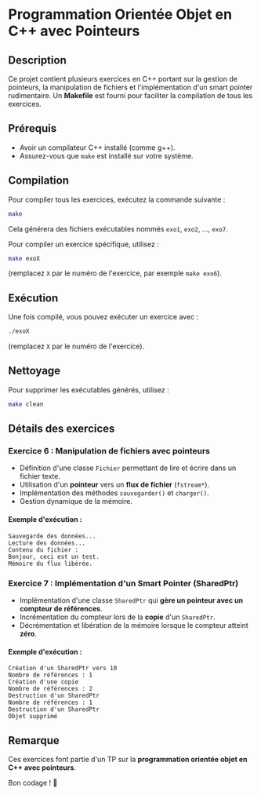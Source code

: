 # Programmation Orientée Objet en C++ avec Pointeurs

## Description
Ce projet contient plusieurs exercices en C++ portant sur la gestion de pointeurs, 
la manipulation de fichiers et l'implémentation d'un smart pointer rudimentaire.
Un **Makefile** est fourni pour faciliter la compilation de tous les exercices.

## Prérequis
- Avoir un compilateur C++ installé (comme g++).
- Assurez-vous que `make` est installé sur votre système.

## Compilation
Pour compiler tous les exercices, exécutez la commande suivante :
```sh
make
```
Cela générera des fichiers exécutables nommés `exo1`, `exo2`, ..., `exo7`.

Pour compiler un exercice spécifique, utilisez :
```sh
make exoX
```
(remplacez `X` par le numéro de l'exercice, par exemple `make exo6`).

## Exécution
Une fois compilé, vous pouvez exécuter un exercice avec :
```sh
./exoX
```
(remplacez `X` par le numéro de l'exercice).

## Nettoyage
Pour supprimer les exécutables générés, utilisez :
```sh
make clean
```

## Détails des exercices

### Exercice 6 : Manipulation de fichiers avec pointeurs
- Définition d'une classe `Fichier` permettant de lire et écrire dans un fichier texte.
- Utilisation d'un **pointeur** vers un **flux de fichier** (`fstream*`).
- Implémentation des méthodes `sauvegarder()` et `charger()`.
- Gestion dynamique de la mémoire.

#### Exemple d'exécution :
```
Sauvegarde des données...
Lecture des données...
Contenu du fichier :
Bonjour, ceci est un test.
Mémoire du flux libérée.
```

### Exercice 7 : Implémentation d'un Smart Pointer (SharedPtr)
- Implémentation d'une classe `SharedPtr` qui **gère un pointeur avec un compteur de références**.
- Incrémentation du compteur lors de la **copie** d'un `SharedPtr`.
- Décrémentation et libération de la mémoire lorsque le compteur atteint **zéro**.

#### Exemple d'exécution :
```
Création d'un SharedPtr vers 10
Nombre de références : 1
Création d'une copie
Nombre de références : 2
Destruction d'un SharedPtr
Nombre de références : 1
Destruction d'un SharedPtr
Objet supprimé
```

## Remarque
Ces exercices font partie d'un TP sur la **programmation orientée objet en C++ avec pointeurs**.

Bon codage ! 🚀
